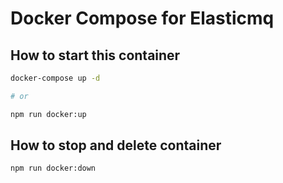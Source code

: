 # Docker Compose for Elasticmq

## How to start this container

```bash
docker-compose up -d

# or

npm run docker:up
```

## How to stop and delete container

```bash
npm run docker:down
```

